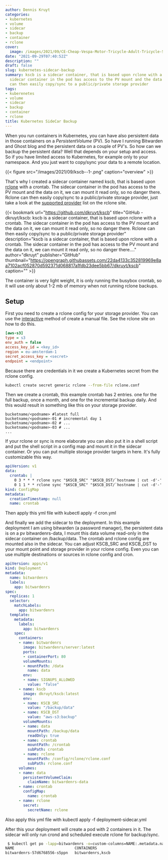 ```yaml
---
author: Dennis Kruyt
categories:
- kubernetes
- volume
- sidecar
- backup
- container
- rclone
cover:
  image: /images/2021/09/CE-Cheap-Vespa-Motor-Tricycle-Adult-Tricycle-Scooter-3-Wheel-Scooter.webp
date: "2021-09-29T07:40:52Z"
description: ""
draft: false
slug: kubernetes-sidecar-backup
summary: kscb is a sidecar container, that is based upon rclone with a crontab. The
  sidecar container in the pod has access to the PV mount and the data on it, Rclone
  can then easily copy/sync to a public/private storage provider
tags:
- kuberenetes
- volume
- sidecar
- backup
- container
- rclone
title: Kubernetes SideCar Backup
---
```



When you run containers in Kubernetes, you can have also persistent data in those containers on a _PersistentVolume_ (PV). So have I running Bitwarden and Ghost blog and the persistent data on a couple of PV's. So how can we backup the persistent data? Well that depends on your setup and access. So if you have limited access to Kubernetes, for example only to your namespace. And you just want to copy/sync your data to a remote location.

{{< figure src="/images/2021/09/kscb--1-.png" caption="overview" >}}

That's why I created a sidecar container named kscb, that is based upon [rclone](https://rclone.org/) with a crontab. The sidecar container in the pod has access to the PV mount and the data on it, we can mount it read only, so no danger there. Rclone can then easily copy/sync to a public/private storage provider, just take a look at the [supported provider](https://rclone.org/#providers) list on the rclone site.

{{< bookmark url="https://github.com/dkruyt/kscb" title="GitHub - dkruyt/kscb: kscb is a sidecar container, that is based upon rclone with a crontab. The sidecar container in the pod has access to the PV mount and the data on it, we can mount it read only, so no danger there. Rclone can then easily copy/sync to a public/private storage provider" description="kscb is a sidecar container, that is based upon rclone with a crontab. The sidecar container in the pod has access to the PV mount and the data on it, we can mount it read only, so no danger there...." author="dkruyt" publisher="GitHub" thumbnail="https://opengraph.githubassets.com/22da4133c352819969e8aa7102acf052870d592371d068817a1fdb23dee5bb67/dkruyt/kscb" caption="" >}}

The container is very light weight, it is only running the busybox crontab, so it will use only about 1-2 mb of memory when not running rclone backups.

## Setup

First you need to create a rclone config for your storage provider.  You can use the [interactive](https://rclone.org/commands/rclone_config/) method of create a manual file. See the rclone site on how to do this.

```ini
[aws-s3]
type = s3
env_auth = false
access_key_id = <key_id>
region = eu-amsterdam-1
secret_access_key = <secret>
endpoint = <endpoint>
```

Because there are credentials in it we create a Kubernetes secret from the rclone config.

```bash
kubectl create secret generic rclone --from-file rclone.conf
```

Then we create a crontab, this example crontab has 2 entries. one for the full backup, once a month, and one for the incremental backup daily. And this would result in something like this on your storage provider.

```
bucketname/<podname> #latest full
bucketname/<podname>-01 # incremental day 1
bucketname/<podname>-02 # ...
bucketname/<podname>-03 # ...
...
```

If your rclone or sync is more elaborate you can also put it in a shell script and put the shell script in a config map and mount it in the sidecar container. Or you can put multiple storage provider targets in here. It's fully customizable this way.

```yaml
apiVersion: v1
data:
  crontab: |
    0 3 * * * rclone sync "$KSCB_SRC" "$KSCB_DST/`hostname | cut -d'-' -f1`" -v --backup-dir="$KSCB_DST/`hostname | cut -d'-' -f1`-`date +%d`"
    0 1 1 * * rclone sync "$KSCB_SRC" "$KSCB_DST/`hostname | cut -d'-' -f1`" -v
kind: ConfigMap
metadata:
  creationTimestamp: null
  name: crontab
```

Then apply this yml file with kubectl apply -f cron.yml

And finally we add the sidecar to the deployment. In this example deployment  I am using bitwarden (a password manager), the persistent data is on a pv bitwardenrs-data, I mount this data volume read-only in the sidecar container on /backup/data. The crontab and rclone config are mounted also in the sidecar. You can adjust KSCB_SRC and KSCB_DST to your mount point and storage provider in your rclone config. Even you can use multiple destinations or sources in rclone config and cron.

```yaml
apiVersion: apps/v1
kind: Deployment
metadata:
  name: bitwardenrs
  labels:
    app: bitwardenrs
spec:
  replicas: 1
  selector:
    matchLabels:
      app: bitwardenrs
  template:
    metadata:
      labels:
        app: bitwardenrs
    spec:
      containers:
      - name: bitwardenrs
        image: bitwardenrs/server:latest
        ports:
        - containerPort: 80
        volumeMounts:
        - mountPath: /data
          name: data
        env:
        - name: SIGNUPS_ALLOWED
          value: "false"
      - name: kscb
        image: dkruyt/kscb:latest
        env:
        - name: KSCB_SRC
          value: "/backup/data"
        - name: KSCB_DST
          value: "aws-s3:backup"
        volumeMounts:
        - name: data
          mountPath: /backup/data
          readOnly: true
        - name: crontab
          mountPath: /crontab
          subPath: crontab
        - name: rclone
          mountPath: /config/rclone/rclone.conf
          subPath: rclone.conf
      volumes:
      - name: data
        persistentVolumeClaim:
          claimName: bitwardenrs-data
      - name: crontab
        configMap:
          name: crontab
      - name: rclone
        secret:
          secretName: rclone
```

Also apply this yml file with kubectl apply -f deployment-sidecar.yml

After this your deployment will create a pod with 2 containers in it. The sidecar will only run crond and scheduled execute rclone for backup/sync.

```bash
 $ kubectl get po -lapp=bitwardenrs -o=custom-columns=NAME:.metadata.name,CONTAINERS:.spec.containers[*].name
NAME                           CONTAINERS
bitwardenrs-57d6768556-s5ppn   bitwardenrs,kscb
```



